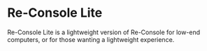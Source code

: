 # Re-Console Lite
Re-Console Lite is a lightweight version of Re-Console for low-end computers, or for those wanting a lightweight experience.